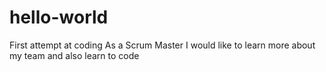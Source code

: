 # hello-world
First attempt at coding
As a Scrum Master I would like to learn more about my team and also learn to code

